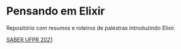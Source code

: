 #  Pensando em Elixir

Repositório com resumos e roteiros de palestras introduzindo Elixir.

[SABER UFPR 2021](./2021/saber_UFPR.md)
